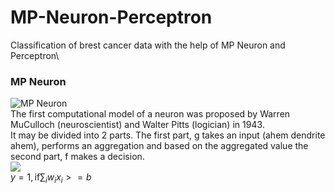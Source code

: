 # MP-Neuron-Perceptron
Classification of brest cancer data with the help of MP Neuron and Perceptron\

### MP Neuron ###
![MP Neuron](https://miro.medium.com/max/554/1*fDHlg9iNo0LLK4czQqqO9A.png)\
The first computational model of a neuron was proposed by Warren MuCulloch (neuroscientist) and Walter Pitts (logician) in 1943.\
It may be divided into 2 parts. The first part, g takes an input (ahem dendrite ahem), performs an aggregation and based on the aggregated value the second part, f makes a decision.\
![](https://miro.medium.com/max/825/1*NLchBzohJvCCNMPPnF-V-A.png)\
$y = 1, \mbox{if} \sum_i w_i x_i >= b$
